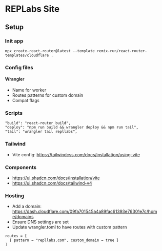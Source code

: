 # REPLabs Site

## Setup

### Init app
```
npx create-react-router@latest --template remix-run/react-router-templates/cloudflare .
```

### Config files
#### Wrangler
* Name for worker
* Routes patterns for custom domain
* Compat flags

### Scripts
```
"build": "react-router build",
"deploy": "npm run build && wrangler deploy && npm run tail",
"tail": "wrangler tail repllabs",
```

### Tailwind
- Vite config: https://tailwindcss.com/docs/installation/using-vite

### Components
- https://ui.shadcn.com/docs/installation/vite
- https://ui.shadcn.com/docs/tailwind-v4


### Hosting
- Add a domain: https://dash.cloudflare.com/09fa701545a4a89fac61393e76301e7c/home/domains
- Ensure DNS settings are set
- Update wrangler.toml to have routes with custom pattern
```
routes = [
  { pattern = "repllabs.com", custom_domain = true }
]
```
